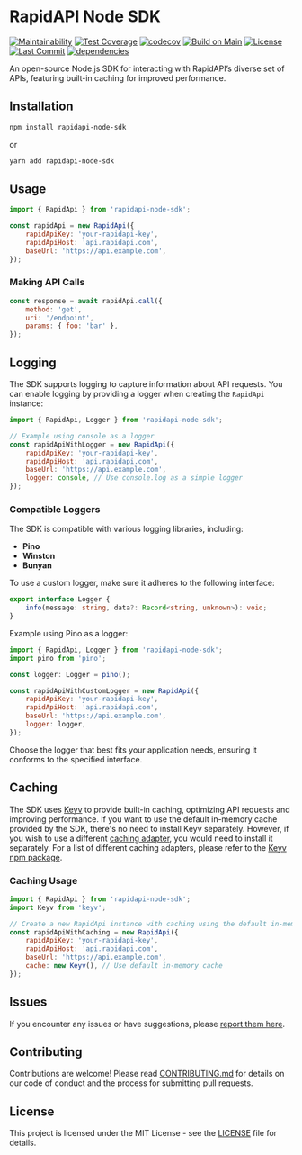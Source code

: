 # RapidAPI Node SDK

[![Maintainability](https://api.codeclimate.com/v1/badges/6c2d244bc57d9749aea2/maintainability)](https://codeclimate.com/github/angelxmoreno/rapidapi-node-sdk/maintainability)
[![Test Coverage](https://api.codeclimate.com/v1/badges/6c2d244bc57d9749aea2/test_coverage)](https://codeclimate.com/github/angelxmoreno/rapidapi-node-sdk/test_coverage)
[![codecov](https://codecov.io/gh/angelxmoreno/rapidapi-node-sdk/graph/badge.svg?token=AnABvDRM2T)](https://codecov.io/gh/angelxmoreno/rapidapi-node-sdk)
[![Build on Main](https://github.com/angelxmoreno/rapidapi-node-sdk/actions/workflows/manual-build.yml/badge.svg)](https://github.com/angelxmoreno/rapidapi-node-sdk/actions/workflows/manual-build.yml)
[![License](https://img.shields.io/github/license/angelxmoreno/rapidapi-node-sdk?label=License)](https://github.com/angelxmoreno/rapidapi-node-sdk/blob/main/LICENSE)
[![Last Commit](https://img.shields.io/github/last-commit/angelxmoreno/rapidapi-node-sdk?label=Last%20Commit)](https://github.com/angelxmoreno/rapidapi-node-sdk/commits/main)
[![dependencies](https://img.shields.io/librariesio/release/npm/rapidapi-node-sdk?color=%23007a1f&style=flat-square)](https://libraries.io/npm/rapidapi-node-sdk)

An open-source Node.js SDK for interacting with RapidAPI’s diverse set of APIs,
featuring built-in caching for improved performance.

## Installation

```bash
npm install rapidapi-node-sdk
```

or

```bash
yarn add rapidapi-node-sdk
```

## Usage

```javascript
import { RapidApi } from 'rapidapi-node-sdk';

const rapidApi = new RapidApi({
    rapidApiKey: 'your-rapidapi-key',
    rapidApiHost: 'api.rapidapi.com',
    baseUrl: 'https://api.example.com',
});
```

### Making API Calls

```javascript
const response = await rapidApi.call({
    method: 'get',
    uri: '/endpoint',
    params: { foo: 'bar' },
});
```

## Logging

The SDK supports logging to capture information about API requests. You can
enable logging by providing a logger when creating the `RapidApi` instance:

```javascript
import { RapidApi, Logger } from 'rapidapi-node-sdk';

// Example using console as a logger
const rapidApiWithLogger = new RapidApi({
    rapidApiKey: 'your-rapidapi-key',
    rapidApiHost: 'api.rapidapi.com',
    baseUrl: 'https://api.example.com',
    logger: console, // Use console.log as a simple logger
});
```

### Compatible Loggers

The SDK is compatible with various logging libraries, including:

- **Pino**
- **Winston**
- **Bunyan**

To use a custom logger, make sure it adheres to the following interface:

```typescript
export interface Logger {
    info(message: string, data?: Record<string, unknown>): void;
}
```

Example using Pino as a logger:

```javascript
import { RapidApi, Logger } from 'rapidapi-node-sdk';
import pino from 'pino';

const logger: Logger = pino();

const rapidApiWithCustomLogger = new RapidApi({
    rapidApiKey: 'your-rapidapi-key',
    rapidApiHost: 'api.rapidapi.com',
    baseUrl: 'https://api.example.com',
    logger: logger,
});
```

Choose the logger that best fits your application needs, ensuring it conforms to
the specified interface.

## Caching

The SDK uses [Keyv](https://www.npmjs.com/package/keyv) to provide built-in
caching, optimizing API requests and improving performance. If you want to use
the default in-memory cache provided by the SDK, there's no need to install Keyv
separately. However, if you wish to use a
different [caching adapter](https://www.npmjs.com/package/keyv#usage), you would
need to install it separately. For a list of different caching adapters, please
refer to the [Keyv npm package](https://www.npmjs.com/package/keyv).

### Caching Usage

```javascript
import { RapidApi } from 'rapidapi-node-sdk';
import Keyv from 'keyv';

// Create a new RapidApi instance with caching using the default in-memory cache
const rapidApiWithCaching = new RapidApi({
    rapidApiKey: 'your-rapidapi-key',
    rapidApiHost: 'api.rapidapi.com',
    baseUrl: 'https://api.example.com',
    cache: new Keyv(), // Use default in-memory cache
});
```

## Issues

If you encounter any issues or have suggestions,
please [report them here](https://github.com/angelxmoreno/rapidapi-node-sdk/issues).

## Contributing

Contributions are welcome! Please read [CONTRIBUTING.md](CONTRIBUTING.md) for
details on our code of conduct and the process for submitting pull requests.

## License

This project is licensed under the MIT License - see the [LICENSE](LICENSE) file
for details.
